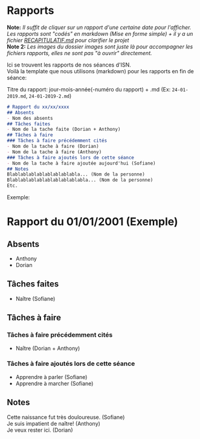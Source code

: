 # Rapports
**Note:** *Il suffit de cliquer sur un rapport d'une certaine date pour l'afficher.  
Les rapports sont "codés" en markdown (Mise en forme simple) + il y a un fichier [RECAPITULATIF.md](https://github.com/ProjetIsn2019/Rapports/blob/master/RECAPITULATIF.md) pour clarifier le projet*  
**Note 2:** *Les images du dossier images sont juste là pour accompagner les fichiers rapports, elles ne sont pas "à ouvrir" directement.*

Ici se trouvent les rapports de nos séances d'ISN.  
Voilà la template que nous utilisons (markdown) pour les rapports en fin de séance:  

Titre du rapport: jour-mois-année(-numéro du rapport) + .md (Ex: `24-01-2019.md`, `24-01-2019-2.md`)
```markdown
# Rapport du xx/xx/xxxx
## Absents
- Nom des absents
## Tâches faites
- Nom de la tache faite (Dorian + Anthony)
## Tâches à faire
### Tâches à faire précédemment cités
- Nom de la tache à faire (Dorian)
- Nom de la tache à faire (Anthony)
### Tâches à faire ajoutés lors de cette séance
- Nom de la tache à faire ajoutée aujourd'hui (Sofiane)
## Notes
Blablablablablablablablabla... (Nom de la personne)
Blablablablablablablablablabla... (Nom de la personne)
Etc.
```

Exemple:

# Rapport du 01/01/2001 (Exemple)
## Absents
- Anthony
- Dorian
## Tâches faites
- Naître (Sofiane)
## Tâches à faire
### Tâches à faire précédemment cités
- Naître (Dorian + Anthony)
### Tâches à faire ajoutés lors de cette séance
- Apprendre à parler (Sofiane)
- Apprendre à marcher (Sofiane)
## Notes
Cette naissance fut très douloureuse. (Sofiane)  
Je suis impatient de naître! (Anthony)  
Je veux rester ici. (Dorian)
